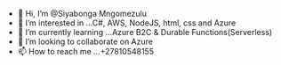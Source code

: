 - 👋 Hi, I’m @Siyabonga Mngomezulu
- 👀 I’m interested in ...C#, AWS, NodeJS, html, css and Azure
- 🌱 I’m currently learning ...Azure B2C & Durable Functions(Serverless) 
- 💞️ I’m looking to collaborate on Azure
- 📫 How to reach me ...+27810548155

<!---
SiyabongaVulindlelaBlessingMngomezulu/SiyabongaVulindlelaBlessingMngomezulu is a ✨ special ✨ repository because its `README.md` (this file) appears on your GitHub profile.
You can click the Preview link to take a look at your changes.
--->
